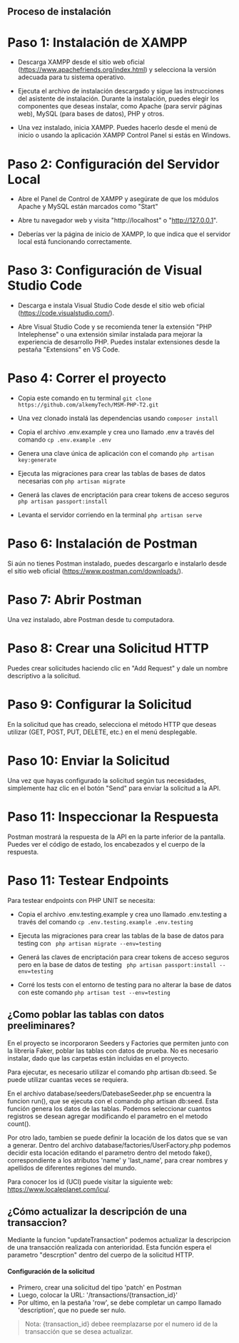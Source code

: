## Proceso de instalación


# Paso 1: Instalación de XAMPP

- Descarga XAMPP desde el sitio web oficial (https://www.apachefriends.org/index.html) y selecciona la versión adecuada para tu sistema operativo.

- Ejecuta el archivo de instalación descargado y sigue las instrucciones del asistente de instalación. Durante la instalación, puedes elegir los componentes que deseas instalar, como Apache (para servir páginas web), MySQL (para bases de datos), PHP y otros.

- Una vez instalado, inicia XAMPP. Puedes hacerlo desde el menú de inicio o usando la aplicación XAMPP Control Panel si estás en Windows. 

# Paso 2: Configuración del Servidor Local

- Abre el Panel de Control de XAMPP y asegúrate de que los módulos Apache y MySQL están marcados como "Start"

- Abre tu navegador web y visita "http://localhost" o "http://127.0.0.1".

- Deberías ver la página de inicio de XAMPP, lo que indica que el servidor local está funcionando correctamente.

# Paso 3: Configuración de Visual Studio Code

- Descarga e instala Visual Studio Code desde el sitio web oficial (https://code.visualstudio.com/).

- Abre Visual Studio Code y se recomienda tener la extensión "PHP Intelephense" o una extensión similar instalada para mejorar la experiencia de desarrollo PHP. Puedes instalar extensiones desde la pestaña "Extensions" en VS Code.

# Paso 4: Correr el proyecto

- Copia este comando en tu terminal ``` git clone https://github.com/alkemyTech/MSM-PHP-T2.git ```

- Una vez clonado instalá las dependencias usando ``` composer install ```

- Copia el archivo .env.example y crea uno llamado .env a través del comando ``` cp .env.example .env ```

- Genera una clave única de aplicación con el comando ``` php artisan key:generate ```

- Ejecuta las migraciones para crear las tablas de bases de datos necesarias con ``` php artisan migrate ```

- Generá las claves de encriptación para crear tokens de acceso seguros ``` php artisan passport:install ```

- Levanta el servidor corriendo en la terminal  ``` php artisan serve ```

# Paso 6: Instalación de Postman

Si aún no tienes Postman instalado, puedes descargarlo e instalarlo desde el sitio web oficial (https://www.postman.com/downloads/).

# Paso 7: Abrir Postman

Una vez instalado, abre Postman desde tu computadora.

# Paso 8: Crear una Solicitud HTTP

Puedes crear solicitudes haciendo clic en "Add Request" y dale un nombre descriptivo a la solicitud.

# Paso 9: Configurar la Solicitud

En la solicitud que has creado, selecciona el método HTTP que deseas utilizar (GET, POST, PUT, DELETE, etc.) en el menú desplegable.

# Paso 10: Enviar la Solicitud

Una vez que hayas configurado la solicitud según tus necesidades, simplemente haz clic en el botón "Send" para enviar la solicitud a la API.

# Paso 11: Inspeccionar la Respuesta

Postman mostrará la respuesta de la API en la parte inferior de la pantalla. Puedes ver el código de estado, los encabezados y el cuerpo de la respuesta.

# Paso 11: Testear Endpoints

Para testear endpoints con PHP UNIT se necesita:

- Copia el archivo .env.testing.example y crea uno llamado .env.testing a través del comando ``` cp .env.testing.example .env.testing ```

- Ejecuta las migraciones para crear las tablas de la base de datos para testing  con ``` php artisan migrate --env=testing```

- Generá las claves de encriptación para crear tokens de acceso seguros pero en la base de datos de testing ``` php artisan passport:install --env=testing```

- Corré los tests con el entorno de testing para no alterar la base de datos con este comando ``` php artisan test --env=testing ```

## ¿Como poblar las tablas con datos preeliminares?
En el proyecto se incorporaron Seeders y Factories que permiten junto con la libreria Faker, poblar las tablas con datos de prueba.
No es necesario instalar, dado que las carpetas están incluidas en el proyecto.

Para ejecutar, es necesario utilizar el comando php artisan db:seed. Se puede utilizar cuantas veces se requiera.

En el archivo database/seeders/DatebaseSeeder.php se encuentra la funcion run(), que se ejecuta con el comando php artisan db:seed. Esta función genera los datos de las tablas. Podemos seleccionar cuantos registros se desean agregar modificando el parametro en el metodo count().

Por otro lado, tambien se puede definir la locación de los datos que se van a generar. Dentro del archivo database/factories/UserFactory.php podemos decidir esta locación editando el parametro dentro del metodo fake(), correspondiente a los atributos 'name' y 'last_name', para crear nombres y apellidos de diferentes regiones del mundo.

Para conocer los id (UCI) puede visitar la siguiente web: https://www.localeplanet.com/icu/.

## ¿Cómo actualizar la descripción de una transaccion?

Mediante la funcion "updateTransaction" podemos actualizar la descripcion de una transacción realizada con anterioridad. 
Esta función espera el parametro "descrption" dentro del cuerpo de la solicitud HTTP.

#### Configuración de la solicitud

- Primero, crear una solicitud del tipo 'patch' en Postman
- Luego, colocar la URL: '/transactions/{transaction_id}'
- Por ultimo, en la pestaña 'row', se debe completar un campo llamado 'description', que no puede ser nulo.

> Nota: {transaction_id} debee reemplazarse por el numero id de la transacción que se desea actualizar.
